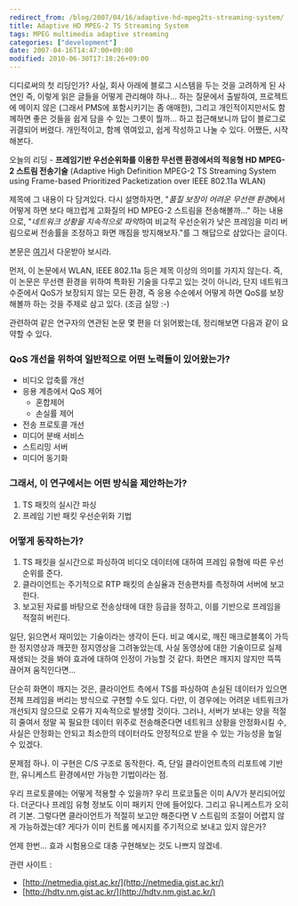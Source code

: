 ```yaml
---
redirect_from: /blog/2007/04/16/adaptive-hd-mpeg2ts-streaming-system/
title: Adaptive HD MPEG-2 TS Streaming System
tags: MPEG multimedia adaptive streaming
categories: ["development"]
date: 2007-04-16T14:47:00+09:00
modified: 2010-06-30T17:18:26+09:00
---
```

디디로써의 첫 리딩인가? 사실, 회사 아래에 블로그 시스템을 두는 것을
고려하게 된 사연인 즉, 이렇게 읽은 글들을 어떻게 관리해야 하나... 하는
질문에서 출발하여, 프로젝트에 메이지 않은 (그래서 PMS에 포함시키기는
좀 애매한), 그리고 개인적이지만서도 함께하면 좋은 것들을 쉽게 담을 수
있는 그릇이 뭘까... 하고 접근해보니까 답이 블로그로 귀결되어 버렸다.
개인적이고, 함께 엮여있고, 쉽게 작성하고 나눌 수 있다.
어쨌든, 시작해본다.

오늘의 리딩 - **프레임기반 우선순위화를 이용한 무선랜 환경에서의 적응형
HD MPEG-2 스트림 전송기술** (Adaptive High Definition MPEG-2 TS Streaming
System using Frame-based Prioritized Packetization over IEEE 802.11a WLAN)

제목에 그 내용이 다 담겨있다. 다시 설명하자면, "*품질 보장이 어려운
무선랜 환경*에서 어떻게 하면 보다 매끄럽게 고화질의 HD MPEG-2 스트림을
전송해볼까..." 하는 내용으로, "*네트워크 상황을 지속적으로 파악*하여
비교적 우선순위가 낮은 프레임을 미리 버림으로써 전송률을 조정하고 화면
깨짐을 방지해보자."를 그 해답으로 삼았다는 글이다.

본문은 [여기](http://netmedia.gist.ac.kr/%7Eshpark/publication/IC-3-VCIP2005_WLAN_HD_Streaming.pdf)서
다운받아 보시라.

먼저, 이 논문에서 WLAN, IEEE 802.11a 등은 제목 이상의 의미를 가지지
않는다. 즉, 이 논문은 무선랜 환경을 위하여 특화된 기술을 다루고 있는
것이 아니라, 단지 네트워크 수준에서 QoS가 보장되지 않는 모든 환경,
즉 응용 수순에서 어떻게 하면 QoS를 보장해볼까 하는 것을 주제로 삼고
있다. (조금 실망 :-)

관련하여 같은 연구자의 연관된 논문 몇 편을 더 읽어봤는데, 정리해보면
다음과 같이 요약할 수 있다.

### QoS 개선을 위하여 일반적으로 어떤 노력들이 있어왔는가?

- 비디오 압축률 개선
- 응용 계층에서 QoS 제어
  - 혼합제어
  - 손실률 제어
- 전송 프로토콜 개선
- 미디어 분배 서비스
- 스트리밍 서버
- 미디어 동기화

### 그래서, 이 연구에서는 어떤 방식을 제안하는가?

1. TS 패킷의 실시간 파싱
2. 프레임 기반 패킷 우선순위화 기법

### 어떻게 동작하는가?

1. TS 패킷을 실시간으로 파싱하여 비디오 데이터에 대하여 프레임 유형에
   따른 우선순위를 준다.
2. 클라이언트는 주기적으로 RTP 패킷의 손실율과 전송편차를 측정하여
   서버에 보고한다.
3. 보고된 자료를 바탕으로 전송상태에 대한 등급을 정하고, 이를 기반으로
   프레임을 적절히 버린다.

일단, 읽으면서 재미있는 기술이라는 생각이 든다. 비교 예시로, 깨진
매크로블록이 가득한 정지영상과 깨끗한 정지영상을 그려놓았는데, 사실
동영상에 대한 기술이므로 실제 재생되는 것을 봐야 효과에 대하여 인정이
가능할 것 같다. 화면은 깨지지 않지만 뜩뜩 끊어져 움직인다면...

단순히 화면이 깨지는 것은, 클라이언트 측에서 TS를 파싱하여 손실된
데이터가 있으면 전체 프레임을 버리는 방식으로 구현할 수도 있다. 다만,
이 경우에는 어려운 네트워크가 개선되지 않으므로 오류가 지속적으로
발생할 것이다. 그러나, 서버가 보내는 양을 적절히 줄여서 정말 꼭 필요한
데이터 위주로 전송해준다면 네트워크 상황을 안정화시킬 수, 사실은
안정화는 안되고 최소한의 데이터라도 안정적으로 받을 수 있는 가능성을
높일 수 있겠다.

문제점 하나. 이 구현은 C/S 구조로 동작한다. 즉, 단일 클라이언트측의
리포트에 기반한, 유니케스트 환경에서만 가능한 기법이라는 점.

우리 프로토콜에는 어떻게 적용할 수 있을까? 우리 프로코톨은 이미 A/V가
분리되어있다. 더군다나 프레임 유형 정보도 이미 패키지 안에 들어있다.
그리고 유니케스트가 오히려 기본. 그렇다면 클라이언트가 적절히 보고만
해준다면 V 스트림의 조절이 어렵지 않게 가능하겠는데? 게다가 이미
컨트롤 메시지를 주기적으로 보내고 있지 않은가?

언제 한번... 효과 시험용으로 대충 구현해보는 것도 나쁘지 않겠네.

관련 사이트 :

* [http://netmedia.gist.ac.kr/](http://netmedia.gist.ac.kr/)  
* [http://hdtv.nm.gist.ac.kr/](http://hdtv.nm.gist.ac.kr/)

